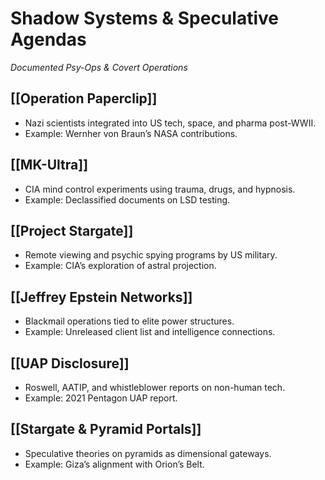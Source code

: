 # Shadow Systems & Speculative Agendas

_Documented Psy-Ops & Covert Operations_

## [[Operation Paperclip]]

- Nazi scientists integrated into US tech, space, and pharma post-WWII.
- Example: Wernher von Braun’s NASA contributions.

## [[MK-Ultra]]

- CIA mind control experiments using trauma, drugs, and hypnosis.
- Example: Declassified documents on LSD testing.

## [[Project Stargate]]

- Remote viewing and psychic spying programs by US military.
- Example: CIA’s exploration of astral projection.

## [[Jeffrey Epstein Networks]]

- Blackmail operations tied to elite power structures.
- Example: Unreleased client list and intelligence connections.

## [[UAP Disclosure]]

- Roswell, AATIP, and whistleblower reports on non-human tech.
- Example: 2021 Pentagon UAP report.

## [[Stargate & Pyramid Portals]]

- Speculative theories on pyramids as dimensional gateways.
- Example: Giza’s alignment with Orion’s Belt.